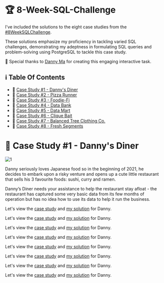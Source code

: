 # 🏆 8-Week-SQL-Challenge

I've included the solutions to the eight case studies from the [#8WeekSQLChallenge](https://8weeksqlchallenge.com). 

These solutions emphasize my proficiency in tackling varied SQL challenges, demonstrating my adeptness in formulating SQL queries and problem-solving using PostgreSQL to tackle this case study.

🔆 Special thanks to [Danny Ma](https://www.linkedin.com/company/datawithdanny/) for creating this engaging interactive task. 

## ℹ️  Table Of Contents

* 🍜 [Case Study #1 - Danny's Diner](https://github.com/bachbaongan/Portfolio_Data/tree/main/SQL/8_week_SQL_Challenge/Case%20study%20%231)
* 🍕 [Case Study #2 - Pizza Runner](https://github.com/bachbaongan/Portfolio_Data/tree/main/SQL/8_week_SQL_Challenge/Case%20Study%20%232)
* 🥑 [Case Study #3 - Foodie-Fi](https://github.com/bachbaongan/Portfolio_Data/tree/main/SQL/8_week_SQL_Challenge/Case%20Study%20%233)
* 🏦 [Case Study #4 - Data Bank](https://github.com/bachbaongan/Portfolio_Data/tree/main/SQL/8_week_SQL_Challenge/Case%20Study%20%234)
* 🛒 [Case Study #5 - Data Mart](https://github.com/bachbaongan/Portfolio_Data/tree/main/SQL/8_week_SQL_Challenge/Case%20Study%20%235)
* 🦀 [Case Study #6 - Clique Bait](https://github.com/bachbaongan/Portfolio_Data/tree/main/SQL/8_week_SQL_Challenge/Case%20Study%20%236)
* 👕 [Case Study #7 - Balanced Tree Clothing Co.](https://github.com/bachbaongan/Portfolio_Data/tree/main/SQL/8_week_SQL_Challenge/Case%20Study%20%237)
* 🍊 [Case Study #8 - Fresh Segments](https://github.com/bachbaongan/Portfolio_Data/tree/main/SQL/8_week_SQL_Challenge/Case%20Study%20%238)

# 🍜 Case Study #1 - Danny's Diner
![1](https://github.com/bachbaongan/Portfolio_Data/assets/144385168/65533141-66de-4037-b7a3-1a8f6e377010)

Danny seriously loves Japanese food so in the beginning of 2021, he decides to embark upon a risky venture and opens up a cute little restaurant that sells his 3 favourite foods: sushi, curry and ramen.

Danny’s Diner needs your assistance to help the restaurant stay afloat - the restaurant has captured some very basic data from its few months of operation but has no idea how to use its data to help it run the business.

Let's view the [case study](https://8weeksqlchallenge.com/case-study-1/) and [my solution](https://github.com/bachbaongan/Portfolio_Data/tree/main/SQL/8_week_SQL_Challenge/Case%20study%20%231) for Danny.


Let's view the [case study](https://8weeksqlchallenge.com/case-study-2/) and [my solution](https://github.com/bachbaongan/Portfolio_Data/tree/main/SQL/8_week_SQL_Challenge/Case%20Study%20%232) for Danny.

Let's view the [case study](https://8weeksqlchallenge.com/case-study-3/) and [my solution](https://github.com/bachbaongan/Portfolio_Data/tree/main/SQL/8_week_SQL_Challenge/Case%20Study%20%233) for Danny.

Let's view the [case study](https://8weeksqlchallenge.com/case-study-4/) and [my solution](https://github.com/bachbaongan/Portfolio_Data/tree/main/SQL/8_week_SQL_Challenge/Case%20Study%20%234) for Danny.

Let's view the [case study](https://8weeksqlchallenge.com/case-study-5/) and [my solution](https://github.com/bachbaongan/Portfolio_Data/tree/main/SQL/8_week_SQL_Challenge/Case%20Study%20%235) for Danny.

Let's view the [case study](https://8weeksqlchallenge.com/case-study-6/) and [my solution](https://github.com/bachbaongan/Portfolio_Data/tree/main/SQL/8_week_SQL_Challenge/Case%20Study%20%236) for Danny.

Let's view the [case study](https://8weeksqlchallenge.com/case-study-7/) and [my solution](https://github.com/bachbaongan/Portfolio_Data/tree/main/SQL/8_week_SQL_Challenge/Case%20Study%20%237) for Danny.

Let's view the [case study](https://8weeksqlchallenge.com/case-study-8/) and [my solution](https://github.com/bachbaongan/Portfolio_Data/tree/main/SQL/8_week_SQL_Challenge/Case%20Study%20%238) for Danny.

